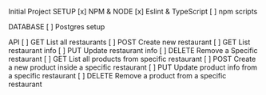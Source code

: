 Initial Project SETUP
[x] NPM & NODE
[x] Eslint & TypeScript
[ ] npm scripts

DATABASE
[ ] Postgres setup


API
[ ] GET List all restaurants
[ ] POST Create new restaurant
[ ] GET List restaurant info
[ ] PUT Update restaurant info
[ ] DELETE Remove a Specific restaurant
[ ] GET List all products from specific restaurant
[ ] POST Create a new product inside a specific restaurant
[ ] PUT Update product info from a specific restaurant
[ ] DELETE Remove a product from a specific restaurant